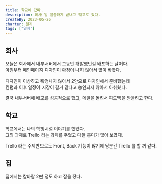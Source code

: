```yaml
---
title: 학교에 갔따.
description: 회사 일 깔끔하게 끝내고 학교로 갔다.
createBy: 2023-05-26
charter: 일지
tags: ["일지"]
---
```


## 회사

오늘은 회사에서 내부서버에서 그동안 개발했던걸 배포하는 날이다.  
아침부터 메인페이지 디자인이 확정이 나지 않아서 많이 바빳다.

디자인이 이상하고 확정나지 않아서 2안으로 디자인해서 준비했는데  
컨펌과 이후 일정이 지장이 갈거 같다고 승인되지 않아서 아쉬웠다.

결국 내부서버에 배포를 성공적으로 했고, 메일을 돌려서 피드백을 받을려고 한다.

## 학교

학교에서는 나의 학창시절 이야기를 했었다.  
그외 과제로 Trello 라는 과제를 주었고 다들 흥미가 많아 보였다.

Trello 라는 주제만으로도 Front, Back 기능이 많기에 당분간 Trello 를 할 꺼 같다.

## 집

집에서는 칼바람 2판 정도 하고 잠을 잤다.
